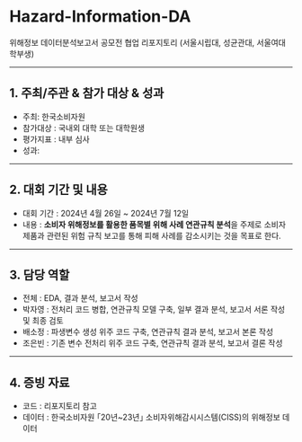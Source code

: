 # Hazard-Information-DA
위해정보 데이터분석보고서 공모전 협업 리포지토리 (서울시립대, 성균관대, 서울여대 학부생)

---

## 1. 주최/주관 & 참가 대상 & 성과

- 주최: 한국소비자원
- 참가대상 : 국내외 대학 또는 대학원생
- 평가지표 : 내부 심사
- 성과: 

---

## 2. 대회 기간 및 내용

- 대회 기간 : 2024년 4월 26일 ~ 2024년 7월 12일
- 내용 : **소비자 위해정보를 활용한 품목별 위해 사례 연관규칙 분석**을 주제로 소비자 제품과 관련된 위험 규칙 보고를 통해 피해 사례를 감소시키는 것을 목표로 한다.

---

## 3. 담당 역할

- 전체 : EDA, 결과 분석, 보고서 작성
- 박자영 : 전처리 코드 병합, 연관규칙 모델 구축, 일부 결과 분석, 보고서 서론 작성 및 최종 검토
- 배소정 : 파생변수 생성 위주 코드 구축, 연관규칙 결과 분석, 보고서 본론 작성
- 조은빈 : 기존 변수 전처리 위주 코드 구축, 연관규칙 결과 분석, 보고서 결론 작성

---

## 4. 증빙 자료

- 코드 : 리포지토리 참고
- 데이터 : 한국소비자원 ｢20년~23년｣ 소비자위해감시시스템(CISS)의 위해정보 데이터
